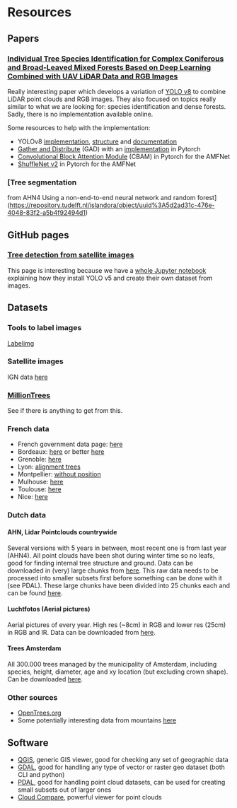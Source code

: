 # Resources

## Papers

### [Individual Tree Species Identification for Complex Coniferous and Broad-Leaved Mixed Forests Based on Deep Learning Combined with UAV LiDAR Data and RGB Images](https://www.mdpi.com/1999-4907/15/2/293)

Really interesting paper which develops a variation of [YOLO v8](https://github.com/ultralytics/ultralytics) to combine LiDAR point clouds and RGB images. They also focused on topics really similar to what we are looking for: species identification and dense forests. Sadly, there is no implementation available online.

Some resources to help with the implementation:

- YOLOv8 [implementation](https://github.com/ultralytics/ultralytics), [structure](https://github.com/ultralytics/ultralytics/issues/189) and [documentation](https://docs.ultralytics.com/models/yolov8/)
- [Gather and Distribute](https://arxiv.org/pdf/2309.11331.pdf) (GAD) with an [implementation](https://github.com/huawei-noah/Efficient-Computing/tree/master/Detection/Gold-YOLO) in Pytorch
- [Convolutional Block Attention Module](https://github.com/Peachypie98/CBAM) (CBAM) in Pytorch for the AMFNet
- [ShuffleNet v2](https://github.com/pytorch/vision/blob/main/torchvision/models/shufflenetv2.py) in Pytorch for the AMFNet

### [Tree segmentation
from AHN4
Using a non-end-to-end neural network and
random forest](https://repository.tudelft.nl/islandora/object/uuid%3A5d2ad31c-476e-4048-83f2-a5b4f92494d1)

## GitHub pages

### [Tree detection from satellite images](https://github.com/talhayavcin/Tree-detection-from-satellite-images)

This page is interesting because we have a [whole Jupyter notebook](https://github.com/talhayavcin/Tree-detection-from-satellite-images/blob/main/YOLOv5_Custom_Training.ipynb) explaining how they install YOLO v5 and create their own dataset from images.

## Datasets

### Tools to label images

[Labelimg](https://github.com/HumanSignal/labelImg)

### Satellite images

IGN data [here](https://geoservices.ign.fr/bdortho)

### [MillionTrees](https://milliontrees.idtrees.org/)

See if there is anything to get from this.

### French data

- French government data page: [here](https://www.data.gouv.fr/fr/datasets/?page=2&q=arbre)
- Bordeaux: [here](http://www.opendata.bordeaux.fr/content/patrimoine-arbore) or better [here](https://opendata.bordeaux-metropole.fr/explore/dataset/ec_arbre_p/information/?disjunctive.insee)
- Grenoble: [here](https://data.metropolegrenoble.fr/visualisation/information/?id=arbres-grenoble)
- Lyon: [alignment trees](https://data.grandlyon.com/portail/fr/jeux-de-donnees/arbres-alignement-metropole-lyon/donnees)
- Montpellier: [without position](http://data.montpellier3m.fr/dataset/arbres-dalignement-de-montpellier)
- Mulhouse: [here](https://data.mulhouse-alsace.fr/explore/dataset/68224_arbres_alignement/information/)
- Toulouse: [here](https://data.toulouse-metropole.fr/explore/dataset/arbres-urbains/information/)
- Nice: [here](https://opendata.nicecotedazur.org/data/dataset/cartographie-des-arbres-communaux)

### Dutch data

#### AHN, Lidar Pointclouds countrywide

Several versions with 5 years in between, most recent one is from last year (AHN4).
All point clouds have been shot during winter time so no leafs, good for finding internal tree structure and ground.
Data can be downloaded in (very) large chunks from [here](https://ahn.arcgisonline.nl/ahnviewer/).
This raw data needs to be processed into smaller subsets first before something can be done with it (see PDAL).
These large chunks have been divided into 25 chunks each and can be found [here](https://geotiles.citg.tudelft.nl/).

#### Luchtfotos (Aerial pictures)

Aerial pictures of every year. High res (~8cm) in RGB and lower res (25cm) in RGB and IR.
Data can be downloaded from [here](https://www.beeldmateriaal.nl/data-room).

#### Trees Amsterdam

All 300.000 trees managed by the municipality of Amsterdam, including species, height, diameter, age and xy location (but excluding crown shape).
Can be downloaded [here](https://maps.amsterdam.nl/open_geodata/?k=505).

### Other sources

- [OpenTrees.org](https://opentrees.org/)
- Some potentially interesting data from mountains [here](https://esajournals.onlinelibrary.wiley.com/doi/10.1002/ecy.1759)

## Software

- [QGIS](https://qgis.org/en/site/), generic GIS viewer, good for checking any set of geographic data
- [GDAL](https://gdal.org/), good for handling any type of vector or raster geo dataset (both CLI and python)
- [PDAL](https://pdal.io/), good for handling point cloud datasets, can be used for creating small subsets out of larger ones
- [Cloud Compare](https://www.danielgm.net/cc/), powerful viewer for point clouds
